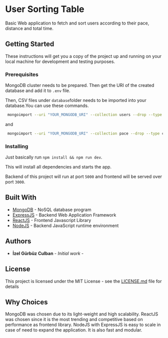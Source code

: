 # User Sorting Table

Basic Web application to fetch and sort users according to their pace, distance and total time.

## Getting Started

These instructions will get you a copy of the project up and running on your local machine for development and testing purposes.

### Prerequisites

MongoDB cluster needs to be prepared. Then get the URI of the created database and add it to `.env` file.

Then, CSV files under `database`folder needs to be imported into your database.You can use these commands.

```bash
 mongoimport --uri "YOUR_MONGODB_URI" --collection users --drop --type csv  --file users.csv --headerline
```

and

```bash
 mongoimport --uri "YOUR_MONGODB_URI" --collection pace --drop --type csv  --file pace.csv --headerline
```

### Installing

Just basically run `npm install && npm run dev`.

This will install all dependencies and starts the app.

Backend of this project will run at port `5000` and frontend will be served over port `3000`.

## Built With

- [MongoDB](https://www.mongodb.com/) - NoSQL database program
- [ExpressJS](https://nodejs.org/) - Backend Web Application Framework
- [ReactJS](https://reactjs.org/) - Frontend Javascript Library
- [NodeJS](https://nodejs.org/) - Backend JavaScript runtime environment

## Authors

- **İzel Gürbüz Culban** - _Initial work_ -

## License

This project is licensed under the MIT License - see the [LICENSE.md](LICENSE.md) file for details

## Why Choices

MongoDB was chosen due to its light-weight and high scalability.
ReactJS was chosen since it is the most trending and competitive based on performance as frontend library.
NodeJS with ExpressJS is easy to scale in case of need to expand the application. It is also fast and modular.
